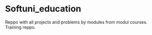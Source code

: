# Softuni_education
Reppo with all projects and problems by modules from modul courses.
Training reppo.
